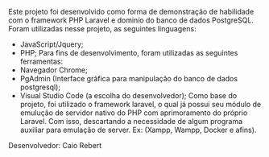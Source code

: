Este projeto foi desenvolvido como forma de demonstração de habilidade com o framework PHP Laravel e dominío do banco de dados PostgreSQL.
Foram utilizadas nesse projeto, as seguintes linguagens:
- JavaScript/Jquery;
- PHP;
Para fins de desenvolvimento, foram utilizadas as seguintes ferramentas:
- Navegador Chrome;
- PgAdmin (Interface gráfica para manipulação do banco de dados postgresql);
- Visual Studio Code (a escolha do desenvolvedor); 
Como base do projeto, foi utilizado o framework laravel, o qual já possui seu módulo de emulução de servidor nativo do PHP com aprimoramento do próprio Laravel. Com isso, descartando a necessidade de algum programa auxiliar para emulação de server. Ex: (Xampp, Wampp, Docker e afins).

Desenvolvedor:
Caio Rebert